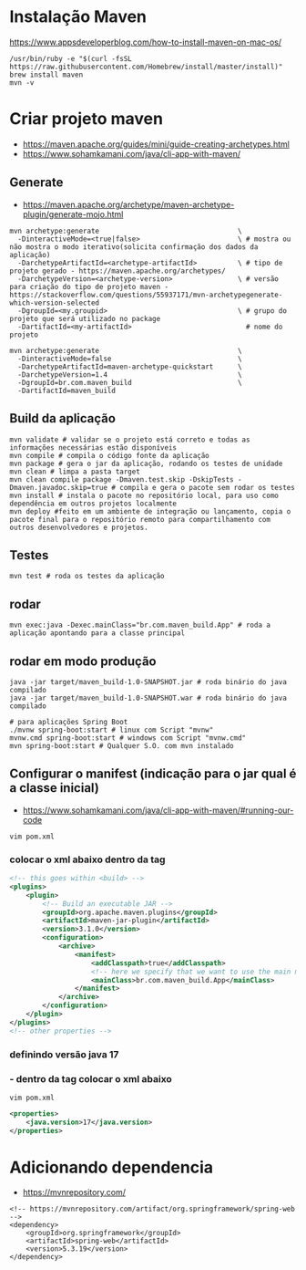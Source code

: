 # Instalação Maven
https://www.appsdeveloperblog.com/how-to-install-maven-on-mac-os/

```shell
/usr/bin/ruby -e "$(curl -fsSL https://raw.githubusercontent.com/Homebrew/install/master/install)"
brew install maven
mvn -v
```

# Criar projeto maven
- https://maven.apache.org/guides/mini/guide-creating-archetypes.html
- https://www.sohamkamani.com/java/cli-app-with-maven/

## Generate
- https://maven.apache.org/archetype/maven-archetype-plugin/generate-mojo.html

```shell
mvn archetype:generate                                  \
  -DinteractiveMode=<true|false>                        \ # mostra ou não mostra o modo iterativo(solicita confirmação dos dados da aplicação) 
  -DarchetypeArtifactId=<archetype-artifactId>          \ # tipo de projeto gerado - https://maven.apache.org/archetypes/
  -DarchetypeVersion=<archetype-version>                \ # versão para criação do tipo de projeto maven - https://stackoverflow.com/questions/55937171/mvn-archetypegenerate-which-version-selected
  -DgroupId=<my.groupid>                                \ # grupo do projeto que será utilizado no package
  -DartifactId=<my-artifactId>                            # nome do projeto
```

```shell
mvn archetype:generate                                  \
  -DinteractiveMode=false                               \
  -DarchetypeArtifactId=maven-archetype-quickstart      \
  -DarchetypeVersion=1.4                                \
  -DgroupId=br.com.maven_build                          \
  -DartifactId=maven_build 
```

## Build da aplicação
```shell
mvn validate # validar se o projeto está correto e todas as informações necessárias estão disponíveis
mvn compile # compila o código fonte da aplicação
mvn package # gera o jar da aplicação, rodando os testes de unidade
mvn clean # limpa a pasta target
mvn clean compile package -Dmaven.test.skip -DskipTests -Dmaven.javadoc.skip=true # compila e gera o pacote sem rodar os testes
mvn install # instala o pacote no repositório local, para uso como dependência em outros projetos localmente
mvn deploy #feito em um ambiente de integração ou lançamento, copia o pacote final para o repositório remoto para compartilhamento com outros desenvolvedores e projetos.
```

## Testes
```shell
mvn test # roda os testes da aplicação
```

## rodar
```shell
mvn exec:java -Dexec.mainClass="br.com.maven_build.App" # roda a aplicação apontando para a classe principal
```

## rodar em modo produção
```shell
java -jar target/maven_build-1.0-SNAPSHOT.jar # roda binário do java compilado
java -jar target/maven_build-1.0-SNAPSHOT.war # roda binário do java compilado

# para aplicações Spring Boot
./mvnw spring-boot:start # linux com Script "mvnw"
mvnw.cmd spring-boot:start # windows com Script "mvnw.cmd"
mvn spring-boot:start # Qualquer S.O. com mvn instalado
```

## Configurar o manifest (indicação para o jar qual é a classe inicial)
- https://www.sohamkamani.com/java/cli-app-with-maven/#running-our-code
```shell
vim pom.xml
```

### colocar o xml abaixo dentro da tag <build>
```xml
<!-- this goes within <build> -->
<plugins>
	<plugin>
		<!-- Build an executable JAR -->
		<groupId>org.apache.maven.plugins</groupId>
		<artifactId>maven-jar-plugin</artifactId>
		<version>3.1.0</version>
		<configuration>
			<archive>
				<manifest>
					<addClasspath>true</addClasspath>
					<!-- here we specify that we want to use the main method within the App class -->
					<mainClass>br.com.maven_build.App</mainClass>
				</manifest>
			</archive>
		</configuration>
	</plugin>
</plugins>
<!-- other properties -->
```

### definindo versão java 17
### - dentro da tag <properties> colocar o xml abaixo
  
```shell
vim pom.xml
```

```xml
<properties>
    <java.version>17</java.version>
</properties>
```

# Adicionando dependencia
- https://mvnrepository.com/
```shell
<!-- https://mvnrepository.com/artifact/org.springframework/spring-web -->
<dependency>
    <groupId>org.springframework</groupId>
    <artifactId>spring-web</artifactId>
    <version>5.3.19</version>
</dependency>
```